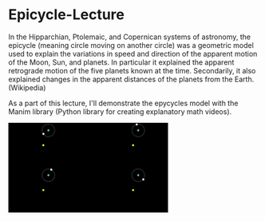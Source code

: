 # Epicycle-Lecture
In the Hipparchian, Ptolemaic, and Copernican systems of astronomy, the epicycle (meaning circle moving on another circle) was a geometric model used to explain the variations in speed and direction of the apparent motion of the Moon, Sun, and planets. In particular it explained the apparent retrograde motion of the five planets known at the time. Secondarily, it also explained changes in the apparent distances of the planets from the Earth. (Wikipedia)

As a part of this lecture, I'll demonstrate the epycycles model with the Manim library (Python library for creating explanatory math videos).

<img src="https://github.com/shlomi-perles/Epicycle-Lecture/blob/main/images/main/epycyclesGif.gif"/>
